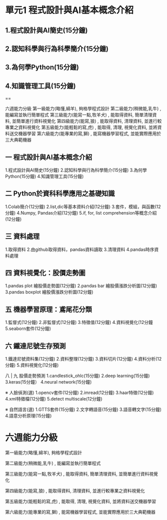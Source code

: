 # 單元1 程式設計與AI基本概念介紹

## 1.程式設計與AI簡史(15分鐘)
## 2.認知科學與行為科學簡介(15分鐘)
## 3.為何學Python(15分鐘)
## 4.知識管理工具(15分鐘)
==

六週能力分級
第一級能力(略懂,綿羊), 夠格學程式設計
第二級能力(稍微能,乳牛) , 能編寫並執行簡單程式
第三級能力(能寫一點,牧羊犬) , 能取得資料, 簡單清理資料, 並簡單進行資料視覺化
第四級能力(能寫,狼) , 能取得資料, 清理資料, 並進行較專業之資料視覺化
第五級能力(能輕鬆的寫,虎) , 能取得, 清理, 視覺化資料, 並將資料送交機器學習
第六級能力(能專業的寫,獅) , 能寫機器學習程式, 並能實際應用於三大典範機器

## 一 程式設計與AI基本概念介紹
1.程式設計與AI簡史(15分鐘)
2.認知科學與行為科學簡介(15分鐘)
3.為何學Python(15分鐘)
4.知識管理工具(15分鐘)

## 二 Python於資科科學應用之基礎知識
1.Colab簡介(12分鐘)
2.list,dic等基本資料介紹(12分鐘)
3.套件，模組，與函數(12分鐘)
4.Numpy, Pandas介紹(12分鐘)
5.if, for, list comprehension等概念介紹(12分鐘)

## 三 資料處理
1.取得資料
2.由github取得資料，pandas資料讀取
3.清理資料
4.pandas時序資料處理

## 四 資料視覺化：股價走勢圖
1.pandas plot 繪股價走勢圖(12分鐘)
2.pandas bar 繪股價漲跌分析圖(12分鐘)
3.pandas boxplot 繪股價漲跌分析圖(12分鐘)

## 五 機器學習原理：鳶尾花分類
1.監督式(12分鐘)
2.非監督式(12分鐘)
3.特徵值(12分鐘)
4.資料視覺化(12分鐘
5.seaborn套件(12分鐘)

## 六 鐵達尼號生存預測
1.鐵達尼號資料集(12分鐘)
2.資料整理(12分鐘)
3.資料切片(12分鐘)
4.資料分析(12分鐘)
5.資料視覺化(12分鐘)

八
|
九
股價走勢預測
1.candlestick_ohlc(15分鐘)
2.deep learning(15分鐘)
3.keras(15分鐘）
4.neural network(15分鐘)

※
人臉偵測(選)
1.opencv套件(12分鐘)
2.imread(12分鐘)
3.haar特徵(12分鐘)
4.xml特徵檔(12分鐘)
5.detect multiscale(12分鐘)

※
自然語言(選)
1.GTTS套件(15分鐘)
2.文字轉語音(15分鐘)
3.語音轉文字(15分鐘)
4.語意分析原理(15分鐘)

# 六週能力分級

第一級能力(略懂,綿羊), 夠格學程式設計

第二級能力(稍微能,乳牛) , 能編寫並執行簡單程式

第三級能力(能寫一點,牧羊犬) , 能取得資料, 簡單清理資料, 並簡單進行資料視覺化

第四級能力(能寫,狼) , 能取得資料, 清理資料, 並進行較專業之資料視覺化

第五級能力(能輕鬆的寫,虎) , 能取得, 清理, 視覺化資料, 並將資料送交機器學習

第六級能力(能專業的寫,獅) , 能寫機器學習程式, 並能實際應用於三大典範機器
